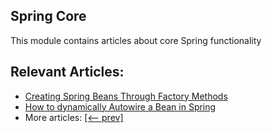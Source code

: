 ## Spring Core

This module contains articles about core Spring functionality

## Relevant Articles:

- [Creating Spring Beans Through Factory Methods](https://www.baeldung.com/spring-beans-factory-methods)
- [How to dynamically Autowire a Bean in Spring](https://www.baeldung.com/spring-dynamic-autowire)
- More articles: [[<-- prev]](/spring-core-3)
